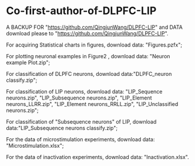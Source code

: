 # Co-first-author-of-DLPFC-LIP
A BACKUP FOR "https://github.com/QingjunWang/DLPFC-LIP" and DATA download please to "https://github.com/QingjunWang/DLPFC-LIP".

For acquiring Statistical charts in figures, download data: "Figures.pzfx";

For plotting neuronal examples in Figure2 , download data: "Neuron example Plot.zip";

For classification of DLPFC neurons, download data:"DLPFC_neuron classify.zip";

For classification of LIP neurons, download data: "LIP_Sequence neurons.zip", "LIP_Subsequence neurons.zip", "LIP_Element neurons_LLRR.zip", "LIP_Element neurons_RRLL.zip", "LIP_Unclassified neurons.zip";

For classification of "Subsequence neurons" of LIP, download data:"LIP_Subsequence neurons classify.zip";

For the data of microstimulation experiments, download data: "Microstimulation.xlsx";

For the data of inactivation experiments, download data: "Inactivation.xlsx".
